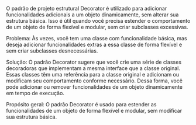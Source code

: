 O padrão de projeto estrutural Decorator é utilizado para adicionar funcionalidades adicionais a um objeto dinamicamente, sem alterar sua estrutura básica. Isso é útil quando você precisa estender o comportamento de um objeto de forma flexível e modular, sem criar subclasses excessivas.

Problema: Às vezes, você tem uma classe com funcionalidade básica, mas deseja adicionar funcionalidades extras a essa classe de forma flexível e sem criar subclasses desnecessárias.

Solução: O padrão Decorator sugere que você crie uma série de classes decoradoras que implementam a mesma interface que a classe original. Essas classes têm uma referência para a classe original e adicionam ou modificam seu comportamento conforme necessário. Dessa forma, você pode adicionar ou remover funcionalidades de um objeto dinamicamente em tempo de execução.

Propósito geral: O padrão Decorator é usado para estender as funcionalidades de um objeto de forma flexível e modular, sem modificar sua estrutura básica.